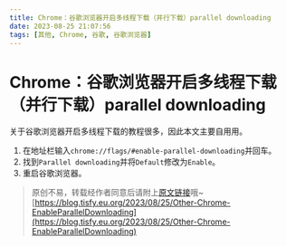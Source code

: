 ```yaml
---
title: Chrome：谷歌浏览器开启多线程下载（并行下载）parallel downloading
date: 2023-08-25 21:07:56
tags: [其他, Chrome, 谷歌, 谷歌浏览器]
---
```


# Chrome：谷歌浏览器开启多线程下载（并行下载）parallel downloading

关于谷歌浏览器开启多线程下载的教程很多，因此本文主要自用用。

1. 在地址栏输入```chrome://flags/#enable-parallel-downloading```并回车。
2. 找到```Parallel downloading```并将```Default```修改为```Enable```。
3. 重启谷歌浏览器。

> 原创不易，转载经作者同意后请附上[原文链接](https://blog.tisfy.eu.org/2023/08/25/Other-Chrome-EnableParallelDownloading)哦~
> [https://blog.tisfy.eu.org/2023/08/25/Other-Chrome-EnableParallelDownloading](https://blog.tisfy.eu.org/2023/08/25/Other-Chrome-EnableParallelDownloading)
